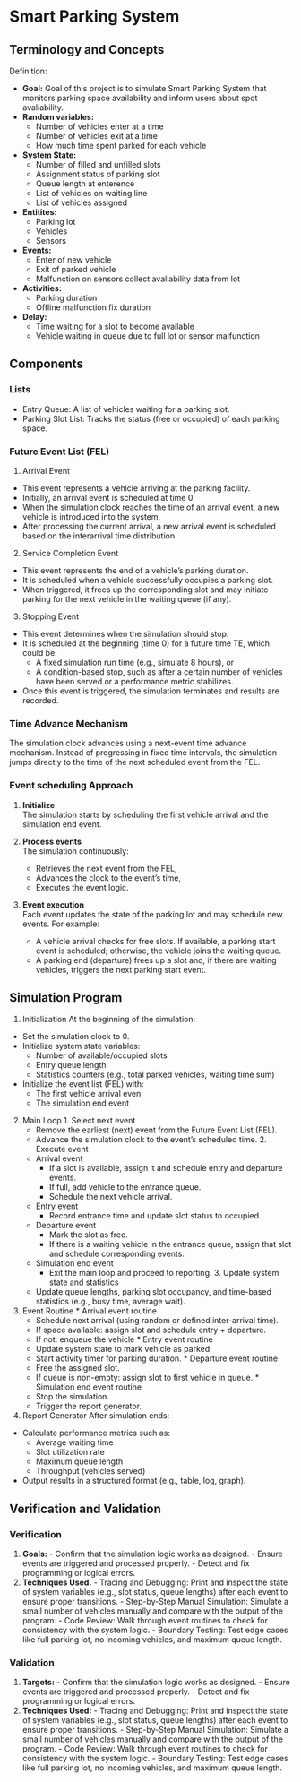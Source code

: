 # Smart Parking System
## Terminology and Concepts
Definition: 

* **Goal:** 
  Goal of this project is to simulate Smart Parking System that monitors parking space availability and inform users about spot avaliability.
* **Random variables:**
  * Number of vehicles enter at a time
  * Number of vehicles exit at a time
  * How much time spent parked for each vehicle
* **System State:** 
  * Number of filled and unfilled slots
  * Assignment status of parking slot
  * Queue length at enterence
  * List of vehicles on waiting line
  * List of vehicles assigned
* **Entitites:** 
  * Parking lot
  * Vehicles
  * Sensors
* **Events:**
  * Enter of new vehicle
  * Exit of parked vehicle 
  * Malfunction on sensors collect avaliability data from lot
* **Activities:**
  * Parking duration
  * Offline malfunction fix duration
* **Delay:**
  * Time waiting for a slot to become available
  * Vehicle waiting in queue due to full lot or sensor malfunction
## Components
### Lists 
  * Entry Queue: A list of vehicles waiting for a parking slot.
  * Parking Slot List: Tracks the status (free or occupied) of each parking space. 
### Future Event List (FEL)
  1. Arrival Event
  * This event represents a vehicle arriving at the parking facility.
  * Initially, an arrival event is scheduled at time 0.
  * When the simulation clock reaches the time of an arrival event, a new vehicle is introduced into the system.
  * After processing the current arrival, a new arrival event is scheduled based on the interarrival time distribution.

  2. Service Completion Event
  * This event represents the end of a vehicle’s parking duration.
  * It is scheduled when a vehicle successfully occupies a parking slot.
  * When triggered, it frees up the corresponding slot and may initiate parking for the next vehicle in the waiting queue (if any).

  3. Stopping Event
  * This event determines when the simulation should stop.
  * It is scheduled at the beginning (time 0) for a future time TE, which could be:
    * A fixed simulation run time (e.g., simulate 8 hours), or
    * A condition-based stop, such as after a certain number of vehicles have been served or a performance metric stabilizes.
  * Once this event is triggered, the simulation terminates and results are recorded.
### Time Advance Mechanism
The simulation clock advances using a next-event time advance mechanism.
Instead of progressing in fixed time intervals, the simulation jumps directly to the time of the next scheduled event from the FEL.
### Event scheduling Approach
1. **Initialize**  
   The simulation starts by scheduling the first vehicle arrival and the simulation end event.

2. **Process events**  
   The simulation continuously:  
   * Retrieves the next event from the FEL,  
   * Advances the clock to the event’s time,  
   * Executes the event logic.

3. **Event execution**  
   Each event updates the state of the parking lot and may schedule new events. For example:  
   * A vehicle arrival checks for free slots. If available, a parking start event is scheduled; otherwise, the vehicle joins the waiting queue.  
   * A parking end (departure) frees up a slot and, if there are waiting vehicles, triggers the next parking start event.
## Simulation Program
  1. Initialization
  At the beginning of the simulation:
  * Set the simulation clock to 0.
  * Initialize system state variables:
    * Number of available/occupied slots
    * Entry queue length
    * Statistics counters (e.g., total parked vehicles, waiting time sum)
  * Initialize the event list (FEL) with:
    * The first vehicle arrival even
    * The simulation end event
  2. Main Loop
    1. Select next event
      * Remove the earliest (next) event from the Future Event List (FEL).
      * Advance the simulation clock to the event’s scheduled time.
    2. Execute event
      * Arrival event
        * If a slot is available, assign it and schedule entry and departure events.
        * If full, add vehicle to the entrance queue.
        * Schedule the next vehicle arrival.
      * Entry event
        * Record entrance time and update slot status to occupied.
      * Departure event
        * Mark the slot as free.
        * If there is a waiting vehicle in the entrance queue, assign that slot and schedule corresponding events.
      * Simulation end event
        * Exit the main loop and proceed to reporting.
    3. Update system state and statistics
      * Update queue lengths, parking slot occupancy, and time-based statistics (e.g., busy time, average wait).
  3. Event Routine
    * Arrival event routine 
      * Schedule next arrival (using random or defined inter-arrival time).
      * If space available: assign slot and schedule entry + departure.
      * If not: enqueue the vehicle
    * Entry event routine
      * Update system state to mark vehicle as parked
      * Start activity timer for parking duration.
    * Departure event routine 
      * Free the assigned slot.
      * If queue is non-empty: assign slot to first vehicle in queue.
    * Simulation end event routine 
      * Stop the simulation.
      * Trigger the report generator.
  4. Report Generator
  After simulation ends:
  * Calculate performance metrics such as:
    * Average waiting time
    * Slot utilization rate
    * Maximum queue length
    * Throughput (vehicles served)
  * Output results in a structured format (e.g., table, log, graph).
## Verification and Validation
### Verification
  1. **Goals:**
    - Confirm that the simulation logic works as designed.
    - Ensure events are triggered and processed properly.
    - Detect and fix programming or logical errors.
  2. **Techniques Used.**
    - Tracing and Debugging: Print and inspect the state of system variables (e.g., slot status, queue lengths) after each event to ensure proper transitions.
    - Step-by-Step Manual Simulation: Simulate a small number of vehicles manually and compare with the output of the program.
    - Code Review: Walk through event routines to check for consistency with the system logic.
    - Boundary Testing: Test edge cases like full parking lot, no incoming vehicles, and maximum queue length.
### Validation
  1. **Targets:**
    - Confirm that the simulation logic works as designed.
    - Ensure events are triggered and processed properly.
    - Detect and fix programming or logical errors.
  2. **Techniques Used:**
    - Tracing and Debugging: Print and inspect the state of system variables (e.g., slot status, queue lengths) after each event to ensure proper transitions.
    - Step-by-Step Manual Simulation: Simulate a small number of vehicles manually and compare with the output of the program.
    - Code Review: Walk through event routines to check for consistency with the system logic.
    - Boundary Testing: Test edge cases like full parking lot, no incoming vehicles, and maximum queue length.